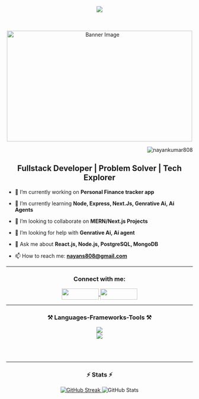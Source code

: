 <h1 align="center">
    <img src="https://readme-typing-svg.herokuapp.com/?font=Righteous&size=35&center=true&vCenter=true&width=500&height=70&duration=4000&lines=Hi+👋,+I'm+Nayan+Kumar!;+A+Fullstack+Developer" />
</h1>

<br/>

<p align="center">
    <img src="https://i.pinimg.com/originals/54/e3/7d/54e37d8074ebcde1d96c77d7b2a7f310.gif" alt="Banner Image" width="500" height="300">
</p>

<p align="right"> 
    <img src="https://komarev.com/ghpvc/?username=nayankumar808&label=Profile%20views&color=0e75b6&style=flat" alt="nayankumar808" /> 
</p>

<h2 align="center">Fullstack Developer | Problem Solver | Tech Explorer</h2>

- 🔭 I’m currently working on **Personal Finance tracker app**
  
- 🌱 I’m currently learning **Node, Express, Next.Js, Genrative Ai, Ai Agents**
  
- 👯 I’m looking to collaborate on **MERN/Next.js Projects**
  
- 🤝 I’m looking for help with **Genrative Ai, Ai agent**
  
- 💬 Ask me about **React.js, Node.js, PostgreSQL, MongoDB**
  
- 📫 How to reach me: **nayans808@gmail.com**

---

<div align="center">
  <h3>Connect with me:</h3>
  
  <p align="center">
    <!-- LinkedIn -->
    <a href="https://www.linkedin.com/in/nayan-kumar8/" target="_blank">
      <img align="center" src="https://img.shields.io/badge/LinkedIn-0060B1?style=for-the-badge&logo=linkedin&logoColor=white" height="30" width="100" />
    </a>
    <!-- GitHub -->
<!--     <a href="https://github.com/nayankumar808" target="_blank">
      <img align="center" src="https://img.shields.io/badge/GitHub-171515?style=for-the-badge&logo=github&logoColor=white" height="30" width="100" />
    </a> -->
    <!-- Gmail -->
    <a href="mailto:nayans808@gmail.com">
      <img align="center" src="https://img.shields.io/badge/Gmail-D14836?style=for-the-badge&logo=gmail&logoColor=white" height="30" width="100" />
    </a>
  </p>
</div>

---

<h3 align="center">⚒️ Languages-Frameworks-Tools ⚒️</h3>
<div align="center">
    <img src="https://skillicons.dev/icons?i=react,nextjs,nodejs,express,postgres,mongodb,prisma,tailwind,typescript,javascript,html,css,git" /><br>
    <img src="https://skillicons.dev/icons?i=vscode,postman,github,arduino,c,cpp" />
</div>

<br/><br/>
<hr/>

<h3 align="center">⚡ Stats ⚡</h3>
<div align="center">
  <a href="https://git.io/streak-stats">
    <img src="https://github-readme-streak-stats.herokuapp.com/?user=nayankumar808&theme=react&card_width=390" alt="GitHub Streak" />
  </a>
  <img src="https://github-readme-stats.vercel.app/api?username=nayankumar808&theme=react&card_width=390&rank_icon=github&border_radius=10" alt="GitHub Stats" />
  <br/>
</div>
